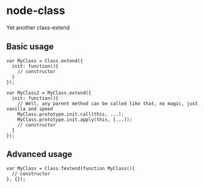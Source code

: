 # node-class
Yet another class-extend

## Basic usage
```
var MyClass = Class.extend({
  init: function(){
    // constructor
  }
});

var MyClass2 = MyClass.extend({
  init: function(){
    // Well, any parent method can be called like that, no magic, just vanilla and speed
    MyClass.prototype.init.call(this, ...);
    MyClass.prototype.init.apply(this, [...]);
    // constructor
  }
});
```

## Advanced usage
```
var MyClass = Class.fextend(function MyClass(){
  // constructor
}, {});
```
